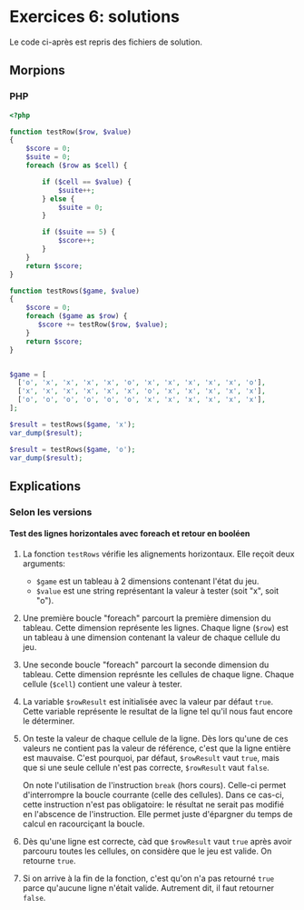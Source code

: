 # Exercices 6: solutions

Le code ci-après est repris des fichiers de solution.

## Morpions

### PHP

```php
<?php

function testRow($row, $value)
{
    $score = 0;
    $suite = 0;
    foreach ($row as $cell) {

        if ($cell == $value) {
            $suite++;
        } else {
            $suite = 0; 
        }

        if ($suite == 5) {
            $score++;
        }
    }
    return $score;
}

function testRows($game, $value) 
{
    $score = 0;
    foreach ($game as $row) {
       $score += testRow($row, $value);
    }
    return $score;
}


$game = [
  ['o', 'x', 'x', 'x', 'x', 'o', 'x', 'x', 'x', 'x', 'x', 'o'],
  ['x', 'x', 'x', 'x', 'x', 'x', 'o', 'x', 'x', 'x', 'x', 'x'],
  ['o', 'o', 'o', 'o', 'o', 'o', 'x', 'x', 'x', 'x', 'x', 'x'],
];

$result = testRows($game, 'x');
var_dump($result);

$result = testRows($game, 'o');
var_dump($result);
```

## Explications

### Selon les versions

#### Test des lignes horizontales avec foreach et retour en booléen

1. La fonction `testRows` vérifie les alignements horizontaux. Elle reçoit deux arguments: 
    - `$game` est un tableau à 2 dimensions contenant l'état du jeu.
    - `$value` est une string représentant la valeur à tester (soit "x", soit "o").

2. Une première boucle "foreach" parcourt la première dimension du tableau. Cette dimension représente les lignes. Chaque ligne (`$row`) est un tableau à une dimension contenant la valeur de chaque cellule du jeu.

3. Une seconde boucle "foreach" parcourt la seconde dimension du tableau. Cette dimension représnte les cellules de chaque ligne. Chaque cellule (`$cell`) contient une valeur à tester.

4. La variable `$rowResult` est initialisée avec la valeur par défaut `true`. Cette variable représente le resultat de la ligne tel qu'il nous faut encore le déterminer.

5. On teste la valeur de chaque cellule de la ligne. Dès lors qu'une de ces valeurs ne contient pas la valeur de référence, c'est que la ligne entière est mauvaise. C'est pourquoi, par défaut, `$rowResult` vaut `true`, mais que si une seule cellule n'est pas correcte, `$rowResult` vaut `false`.

    On note l'utilisation de l'instruction `break` (hors cours). Celle-ci permet d'interrompre la boucle courrante (celle des cellules). Dans ce cas-ci, cette instruction n'est pas obligatoire: le résultat ne serait pas modifié en l'abscence de l'instruction. Elle permet juste d'épargner du temps de calcul en racourciçant la boucle.

6. Dès qu'une ligne est correcte, càd que `$rowResult` vaut `true` après avoir parcouru toutes les cellules, on considère que le jeu est valide. On retourne `true`. 

7. Si on arrive à la fin de la fonction, c'est qu'on n'a pas retourné `true` parce qu'aucune ligne n'était valide. Autrement dit, il faut retourner `false`.

